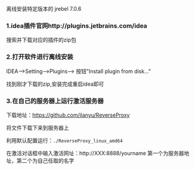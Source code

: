 离线安装特定版本的 jrebel 7.0.6

### 1.idea插件官网http://plugins.jetbrains.com/idea

搜索并下载对应的插件的zip包

### 2.打开软件进行离线安装

IDEA-->Setting-->Plugins--> 按钮"Install plugin from disk..."

找到刚才下载的zip,安装完成重启idea即可

###  3.在自己的服务器上运行激活服务器

下载地址：https://github.com/ilanyu/ReverseProxy

将文件下载下来到服务器上

利用默认配置运行：`./ReverseProxy_linux_amd64` 

在激活对话框中输入激活网址：http://XXX:8888/yourname  第一个为服务器地址，第二个为自己任取的名字